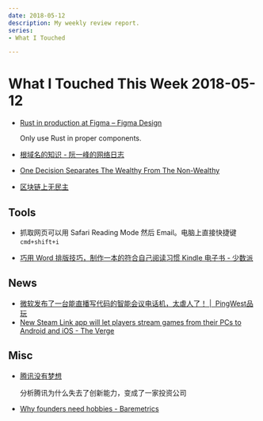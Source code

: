 ```yaml
---
date: 2018-05-12
description: My weekly review report.
series:
- What I Touched

---
```


# What I Touched This Week 2018-05-12


* [Rust in production at Figma – Figma Design](https://blog.figma.com/rust-in-production-at-figma-e10a0ec31929)

    Only use Rust in proper components.

* [根域名的知识 - 阮一峰的网络日志](http://www.ruanyifeng.com/blog/2018/05/root-domain.html?utm_campaign=digest&utm_medium=email&utm_source=nuzzel)
* [One Decision Separates The Wealthy From The Non-Wealthy](https://medium.com/thrive-global/want-automatic-motivation-and-wealth-do-this-one-thing-immediately-7ae22a88731c)
* [区块链上无民主](https://mp.weixin.qq.com/s?__biz=MzU5ODQ5ODkzMw%3D%3D&chksm=fe42080cc935811a131e4205cf12d1b7e9b9003a20a96799eefc3a5bdeca82d3214ea4135164&idx=1&mid=2247484182&mpshare=1&scene=1&sn=2796988d47aa6da3d0a8f55e01872a0a&srcid=0504Df0qbuLvCTGlTdjVMsDb%23rd)

<!--more-->

## Tools

- 抓取网页可以用 Safari Reading Mode 然后 Email。电脑上直接快捷键 `cmd+shift+i`
* [巧用 Word 排版技巧，制作一本的符合自己阅读习惯 Kindle 电子书 - 少数派](https://sspai.com/post/44436)

## News

* [微软发布了一台能直播写代码的智能会议电话机，太虐人了！ |  PingWest品玩](http://www.pingwest.com/microsoft-build-2018-feature/)
* [New Steam Link app will let players stream games from their PCs to Android and iOS - The Verge](https://www.theverge.com/2018/5/9/17336592/steam-link-app-streaming-games-ios-android-pc-mac-mobile)

## Misc

* [腾讯没有梦想](https://mp.weixin.qq.com/s?__biz=MjM5MDczODM3Mw%3D%3D&chksm=bd956d848ae2e4928315a6b80e903a1bc267c18612d63063d3d2c2a26604a1552d03b0239e78&idx=1&mid=2653028142&mpshare=1&scene=1&sn=0dd174c676138016803af3d9ac77e919&srcid=0506CwBRWIetLxorOIRqqUJ6%23rd)

    分析腾讯为什么失去了创新能力，变成了一家投资公司

* [Why founders need hobbies - Baremetrics](https://baremetrics.com/blog/why-founders-need-hobbies?utm_source=wanqu.co&utm_campaign=Wanqu+Daily&utm_medium=website)

